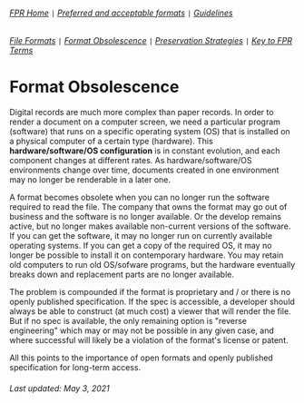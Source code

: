 ###### [FPR Home](../README.md) `|` [Preferred and acceptable formats](../fpr/00-fpr.md) `|` [Guidelines](../00-guidelines.md)
###### [File Formats](01-file-formats.md) `|` [Format Obsolescence](02-format-obsolesence.md) `|` [Preservation Strategies](03-preservation-strategies.md) `|` [Key to FPR Terms](04-key-to-fpr-terms.md)

# Format Obsolescence
Digital records are much more complex than paper records. In order to render a document on a computer screen, we need a particular program (software) that runs on a specific operating system (OS) that is installed on a physical computer of a certain type (hardware). This **hardware/software/OS configuration** is in constant evolution, and each component changes at different rates. As hardware/software/OS environments change over time, documents created in one environment may no longer be renderable in a later one.

A format becomes obsolete when you can no longer run the software required to read the file. The company that owns the format may go out of business and the software is no longer available. Or the develop remains active, but no longer makes available non-current versions of the software. If you can get the software, it may no longer run on currently available operating systems. If you can get a copy of the required OS, it may no longer be possible to install it on contemporary hardware. You may retain old computers to run old OS/sofware programs, but the hardware eventually breaks down and replacement parts are no longer available.

The problem is compounded if the format is proprietary and / or there is no openly published specification. If the spec is accessible, a developer should always be able to construct (at much cost) a viewer that will render the file. But if no spec is available, the only remaining option is "reverse engineering" which may or may not be possible in any given case, and where successful will likely be a violation of the format's license or patent.

All this points to the importance of open formats and openly published specification for long-term access.

###### Last updated: May 3, 2021

